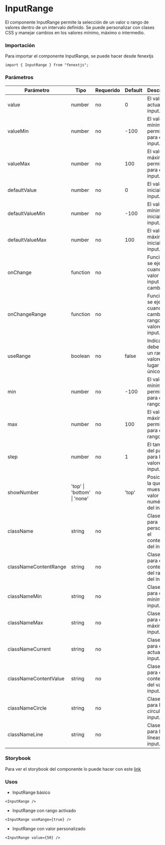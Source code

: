 # InputRange

El componente InputRange permite la selección de un valor o rango de valores dentro de un intervalo definido. Se puede personalizar con clases CSS y manejar cambios en los valores mínimo, máximo o intermedio.

### Importación

Para importar el componente InputRange, se puede hacer desde fenextjs

```tsx copy
import { InputRange } from "fenextjs";
```

### Parámetros

| Parámetro             | Tipo                        | Requerido | Default | Descripcion                                                            |
| --------------------- | --------------------------- | --------- | ------- | ---------------------------------------------------------------------- |
| value                 | number                      | no        | 0       | El valor actual del input.                                             |
| valueMin              | number                      | no        | -100    | El valor mínimo permitido para el input.                               |
| valueMax              | number                      | no        | 100     | El valor máximo permitido para el input.                               |
| defaultValue          | number                      | no        | 0       | El valor inicial del input.                                            |
| defaultValueMin       | number                      | no        | -100    | El valor mínimo inicial del input.                                     |
| defaultValueMax       | number                      | no        | 100     | El valor máximo inicial del input.                                     |
| onChange              | function                    | no        |         | Función que se ejecuta cuando el valor del input cambia.               |
| onChangeRange         | function                    | no        |         | Función que se ejecuta cuando cambia el rango de valores del input.    |
| useRange              | boolean                     | no        | false   | Indica si se debe usar un rango de valores en lugar de un único valor. |
| min                   | number                      | no        | -100    | El valor mínimo permitido para el rango.                               |
| max                   | number                      | no        | 100     | El valor máximo permitido para el rango.                               |
| step                  | number                      | no        | 1       | El tamaño del paso para los valores del input.                         |
| showNumber            | 'top' \| 'bottom' \| 'none' | no        | 'top'   | Posición en la que se muestra el valor numérico del input.             |
| className             | string                      | no        |         | Clase CSS para personalizar el contenedor del input.                   |
| classNameContentRange | string                      | no        |         | Clase CSS para el contenedor del rango del input.                      |
| classNameMin          | string                      | no        |         | Clase CSS para el valor mínimo del input.                              |
| classNameMax          | string                      | no        |         | Clase CSS para el valor máximo del input.                              |
| classNameCurrent      | string                      | no        |         | Clase CSS para el valor actual del input.                              |
| classNameContentValue | string                      | no        |         | Clase CSS para el contenedor del valor del input.                      |
| classNameCircle       | string                      | no        |         | Clase CSS para los círculos del input.                                 |
| classNameLine         | string                      | no        |         | Clase CSS para las líneas del input.                                   |

### Storybook

Para ver el storybook del componente lo puede hacer con este [link](https://fenextjs-component-storybook.vercel.app/?path=/story/input-inputrange--index)

### Usos

-   InputRange básico

```tsx copy
<InputRange />
```

-   InputRange con rango activado

```tsx copy
<InputRange useRange={true} />
```

-   InputRange con valor personalizado

```tsx copy
<InputRange value={50} />
```
